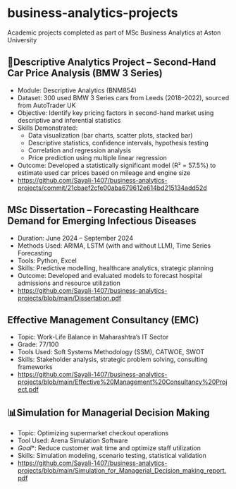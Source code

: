 # business-analytics-projects
Academic projects completed as part of MSc Business Analytics at Aston University

## 🚗Descriptive Analytics Project – Second-Hand Car Price Analysis (BMW 3 Series)
- Module: Descriptive Analytics (BNM854)
- Dataset: 300 used BMW 3 Series cars from Leeds (2018–2022), sourced from AutoTrader UK
- Objective: Identify key pricing factors in second-hand market using descriptive and inferential statistics
- Skills Demonstrated:
  - Data visualization (bar charts, scatter plots, stacked bar)
  - Descriptive statistics, confidence intervals, hypothesis testing
  - Correlation and regression analysis
  - Price prediction using multiple linear regression
- Outcome: Developed a statistically significant model (R² = 57.5%) to estimate used car prices based on mileage and engine size
- https://github.com/Sayali-1407/business-analytics-projects/commit/21cbaef2cfe00aba679612e614bd215134add52d 

## MSc Dissertation – Forecasting Healthcare Demand for Emerging Infectious Diseases
- Duration: June 2024 – September 2024
- Methods Used: ARIMA, LSTM (with and without LLM), Time Series Forecasting
- Tools: Python, Excel
- Skills: Predictive modelling, healthcare analytics, strategic planning
- Outcome: Developed and evaluated models to forecast hospital admissions and resource utilization
- https://github.com/Sayali-1407/business-analytics-projects/blob/main/Dissertation.pdf

## Effective Management Consultancy (EMC)
- Topic: Work-Life Balance in Maharashtra’s IT Sector
- Grade: 77/100
- Tools Used: Soft Systems Methodology (SSM), CATWOE, SWOT
- Skills: Stakeholder analysis, strategic problem solving, consulting frameworks  
- https://github.com/Sayali-1407/business-analytics-projects/blob/main/Effective%20Management%20Consultancy%20Project.pdf

## 📊Simulation for Managerial Decision Making
- Topic: Optimizing supermarket checkout operations
- Tool Used: Arena Simulation Software
- *Goal**: Reduce customer wait time and optimize staff utilization
- Skills: Simulation modeling, scenario testing, statistical validation
-  https://github.com/Sayali-1407/business-analytics-projects/blob/main/Simulation_for_Managerial_Decision_making_report.pdf
